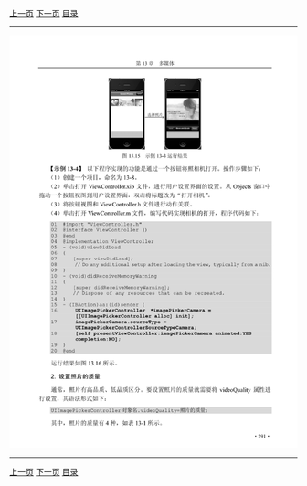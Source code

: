 [上一页](302.md) [下一页](304.md) [目录](../README.md)

***

![303](../images/303.png)

***

[上一页](302.md) [下一页](304.md) [目录](../README.md)